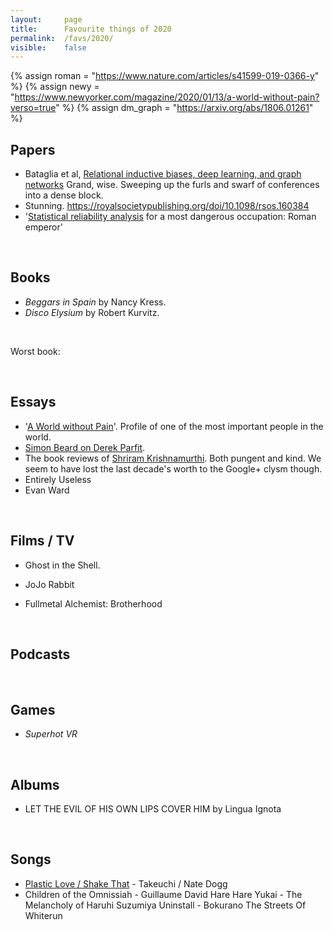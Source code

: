 ```yaml
---
layout:     page
title:      Favourite things of 2020
permalink:  /favs/2020/
visible:    false
---
```


{%	assign roman = "https://www.nature.com/articles/s41599-019-0366-y"	%}
{%	assign newy = "https://www.newyorker.com/magazine/2020/01/13/a-world-without-pain?verso=true"		%}
{%	assign dm_graph = "https://arxiv.org/abs/1806.01261"		%}


## Papers

* Bataglia et al, <a href="{{dm_graph}}">Relational inductive biases, deep learning, and graph networks</a>
Grand, wise. Sweeping up the furls and swarf of conferences into a dense block.
* Stunning. https://royalsocietypublishing.org/doi/10.1098/rsos.160384
* '<a href="{{roman}}">Statistical reliability analysis</a> for a most dangerous occupation: Roman emperor'

<br>

## Books

* _Beggars in Spain_ by Nancy Kress.
* _Disco Elysium_ by Robert Kurvitz.

<br>

Worst book: 

<br>

## Essays

* '<a href="{{newy}}">A World without Pain</a>'. Profile of one of the most important people in the world.
* [Simon Beard on Derek Parfit](https://sjbeard.weebly.com/parfit-bio.html).
* The book reviews of [Shriram Krishnamurthi](https://cs.brown.edu/~sk/Personal/Books/). Both pungent and kind. We seem to have lost the last decade's worth to the Google+ clysm though.
* Entirely Useless
* Evan Ward

<br>

## Films / TV

* Ghost in the Shell.
* JoJo Rabbit

* Fullmetal Alchemist: Brotherhood

<br>

## Podcasts


<br>

## Games

* _Superhot VR_

<br>

## Albums

* LET THE EVIL OF HIS OWN LIPS COVER HIM by Lingua Ignota

<br>

## Songs

* [Plastic Love / Shake That](https://www.youtube.com/watch?v=WrjwGPb0Hvw) - Takeuchi / Nate Dogg
* Children of the Omnissiah - Guillaume David
Hare Hare Yukai - The Melancholy of Haruhi Suzumiya
Uninstall - Bokurano
The Streets Of Whiterun